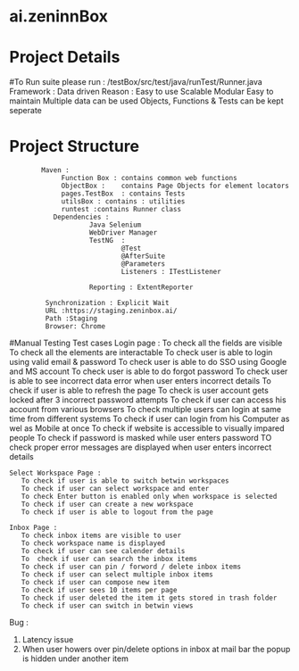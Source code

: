 # ai.zeninnBox
# Project Details
#To Run suite please run : /testBox/src/test/java/runTest/Runner.java
Framework : Data driven
Reason :
Easy to use
Scalable
Modular
Easy to maintain
Multiple data can be used
Objects, Functions & Tests can be kept seperate

# Project Structure
            Maven : 
                 Function Box : contains common web functions
                 ObjectBox :    contains Page Objects for element locators
                 pages.TestBox  : contains Tests
                 utilsBox : contains : utilities
                 runtest :contains Runner class
               Dependencies :
                        Java Selenium
                        WebDriver Manager
                        TestNG  : 
                                @Test
                                @AfterSuite
                                @Parameters
                                Listeners : ITestListener
                      
                        Reporting : ExtentReporter
             
             Synchronization : Explicit Wait           
             URL :https://staging.zeninbox.ai/
             Path :Staging
             Browser: Chrome
             
#Manual Testing Test cases
    Login page :
       To check all the fields are visible
       To check all the elements are interactable
       To check user is able to login using valid email & password
       To check user is able to do SSO using Google and MS account
       To check user is able to do forgot password
       To check user is able to see incorrect data error when user enters incorrect details
       To check if user is able to refresh the page
       To check is user account gets locked after 3 incorrect password attempts
       To check if user can access his account from various browsers
       To check multiple users can login at same time from different systems
       To check if user can login from his Computer as wel as Mobile at once
       To check if website is accessible to visually impared people
       To check if password is masked while user enters password
       TO check  proper error messages are displayed when user enters incorrect details
       
    Select Workspace Page :
       To check if user is able to switch betwin workspaces
       To check if user can select workspace and enter
       To check Enter button is enabled only when workspace is selected
       To check if user can create a new workspace
       To check if user is able to logout from the page
       
    Inbox Page :
       To check inbox items are visible to user
       To check workspace name is displayed
       To check if user can see calender details
       To  check if user can search the inbox items
       To check if user can pin / forword / delete inbox items
       To check if user can select multiple inbox items
       To check if user can compose new item
       To check if user sees 10 items per page
       To check if user deleted the item it gets stored in trash folder
       To check if user can switch in betwin views
       
Bug :

1. Latency issue
2. When user howers over pin/delete options in inbox at mail bar the popup is hidden under another item
       
       
       
    
    
    
 


             
                     
                        
               
                             
                        
